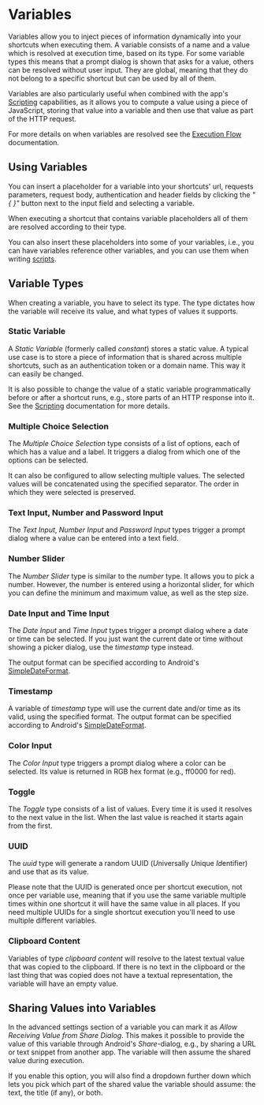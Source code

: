 # Variables

Variables allow you to inject pieces of information dynamically into your shortcuts when executing them. A variable consists of a name and a value which is resolved at execution time, based on its type. For some variable types this means that a prompt dialog is shown that asks for a value, others can be resolved without user input. They are global, meaning that they do not belong to a specific shortcut but can be used by all of them.

Variables are also particularly useful when combined with the app's [Scripting](scripting.md) capabilities, as it allows you to compute a value using a piece of JavaScript, storing that value into a variable and then use that value as part of the HTTP request.

For more details on when variables are resolved see the [Execution Flow](execution-flow.md) documentation.

## Using Variables

You can insert a placeholder for a variable into your shortcuts' url, requests parameters, request body, authentication and header fields by clicking the *"{ }"* button next to the input field and selecting a variable.

When executing a shortcut that contains variable placeholders all of them are resolved according to their type.

You can also insert these placeholders into some of your variables, i.e., you can have variables reference other variables, and you can use them when writing [scripts](scripting.md#variables).

## Variable Types

When creating a variable, you have to select its type. The type dictates how the variable will receive its value, and what types of values it supports.

<a name="constant"></a>
### Static Variable

A *Static Variable* (formerly called *constant*) stores a static value. A typical use case is to store a piece of information that is shared across multiple shortcuts, such as an authentication token or a domain name. This way it can easily be changed.

It is also possible to change the value of a static variable programmatically before or after a shortcut runs, e.g., store parts of an HTTP response into it. See the [Scripting](scripting.md#variables) documentation for more details.

<a name="multiple-choice"></a>
### Multiple Choice Selection

The *Multiple Choice Selection* type consists of a list of options, each of which has a value and a label. It triggers a dialog from which one of the options can be selected.

It can also be configured to allow selecting multiple values. The selected values will be concatenated using the specified separator. The order in which they were selected is preserved.

<a name="text-number-password"></a>
### Text Input, Number and Password Input

The *Text Input*, *Number Input* and *Password Input* types trigger a prompt dialog where a value can be entered into a text field.

<a name="number-slider"></a>
### Number Slider

The *Number Slider* type is similar to the *number* type. It allows you to pick a number. However, the number is entered using a horizontal slider, for which you can define the minimum and maximum value, as well as the step size.

<a name="date-time"></a>
### Date Input and Time Input

The *Date Input* and *Time Input* types trigger a prompt dialog where a date or time can be selected. If you just want the current date or time without showing a picker dialog, use the *timestamp* type instead.

The output format can be specified according to Android's [SimpleDateFormat](https://developer.android.com/reference/java/text/SimpleDateFormat.html).

<a name="timestamp"></a>
### Timestamp

A variable of *timestamp* type will use the current date and/or time as its valid, using the specified format. The output format can be specified according to Android's [SimpleDateFormat](https://developer.android.com/reference/java/text/SimpleDateFormat.html).

<a name="color"></a>
### Color Input

The *Color Input* type triggers a prompt dialog where a color can be selected. Its value is returned in RGB hex format (e.g., ff0000 for red).

<a name="toggle"></a>
### Toggle

The *Toggle* type consists of a list of values. Every time it is used it resolves to the next value in the list. When the last value is reached it starts again from the first.

<a name="uuid"></a>
### UUID

The *uuid* type will generate a random UUID (*U*niversally *U*nique *Id*entifier) and use that as its value.

Please note that the UUID is generated once per shortcut execution, not once per variable use, meaning that if you use the same variable multiple times within one shortcut it will have the same value in all places. If you need multiple UUIDs for a single shortcut execution you'll need to use multiple different variables.

<a name="clipboard-content"></a>
### Clipboard Content

Variables of type *clipboard content* will resolve to the latest textual value that was copied to the clipboard. If there is no text in the clipboard or the last thing that was copied does not have a textual representation, the variable will have an empty value.

<a name="sharing"></a>
## Sharing Values into Variables
In the advanced settings section of a variable you can mark it as *Allow Receiving Value from Share Dialog*. This makes it possible to provide the value of this variable through Android's *Share*-dialog, e.g., by sharing a URL or text snippet from another app. The variable will then assume the shared value during execution.

If you enable this option, you will also find a dropdown further down which lets you pick which part of the shared value the variable should assume: the text, the title (if any), or both.
